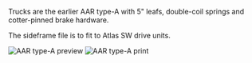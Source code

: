 Trucks are the earlier AAR type-A with 5" leafs, double-coil springs and cotter-pinned brake hardware. 

The sideframe file is to fit to Atlas SW drive units.

![AAR type-A preview](https://github.com/user-attachments/assets/d68b6006-7029-46e1-a9b6-6829777a140c)
![AAR type-A print](https://github.com/user-attachments/assets/d6915bc9-8919-4935-94a1-e29e8466d38e)

